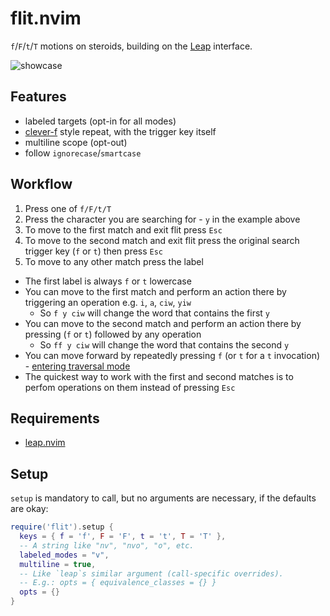 # flit.nvim

`f`/`F`/`t`/`T` motions on steroids, building on the
[Leap](https://github.com/ggandor/leap.nvim) interface.

![showcase](../media/showcase.gif?raw=true)

## Features

* labeled targets (opt-in for all modes)
* [clever-f](https://github.com/rhysd/clever-f.vim) style repeat, with the
  trigger key itself
* multiline scope (opt-out)
* follow `ignorecase`/`smartcase`

## Workflow

1. Press one of `f/F/t/T`
2. Press the character you are searching for - `y` in the example above
3. To move to the first match and exit flit press `Esc`
4. To move to the second match and exit flit press the original search trigger key (`f` or `t`) then press `Esc`
5. To move to any other match press the label

* The first label is always `f` or `t` lowercase
* You can move to the first match and perform an action there by triggering an operation e.g. `i`, `a`, `ciw`, `yiw`
  * So `f y ciw` will change the word that contains the first `y`
* You can move to the second match and perform an action there by pressing (`f` or `t`) followed by any operation
  * So `ff y ciw` will change the word that contains the second `y` 
* You can move forward by repeatedly pressing `f` (or `t` for a `t` invocation) - [entering traversal mode](https://github.com/ggandor/leap.nvim/#repeat-and-traversal)
* The quickest way to work with the first and second matches is to perfom operations on them instead of pressing `Esc`

## Requirements

* [leap.nvim](https://github.com/ggandor/leap.nvim)

## Setup

`setup` is mandatory to call, but no arguments are necessary, if the defaults
are okay:

```lua
require('flit').setup {
  keys = { f = 'f', F = 'F', t = 't', T = 'T' },
  -- A string like "nv", "nvo", "o", etc.
  labeled_modes = "v",
  multiline = true,
  -- Like `leap`s similar argument (call-specific overrides).
  -- E.g.: opts = { equivalence_classes = {} }
  opts = {}
}
```
